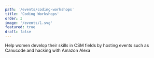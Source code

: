 ```yaml
---
path: '/events/coding-workshops'
title: 'Coding Workshops'
order: 3
image: '/events/1.svg'
featured: true
draft: false
---
```


Help women develop their skills in CSM fields by hosting events such as 
Canucode and hacking with Amazon Alexa
